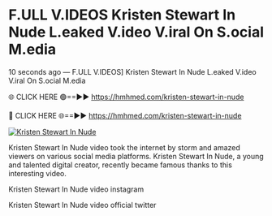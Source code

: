 # F.ULL V.IDEOS Kristen Stewart In Nude L.eaked V.ideo V.iral On S.ocial M.edia

10 seconds ago — F.ULL V.IDEOS] Kristen Stewart In Nude L.eaked V.ideo V.iral On S.ocial M.edia

🌐 CLICK HERE 🟢==►► https://hmhmed.com/kristen-stewart-in-nude

🔴 CLICK HERE 🌐==►► https://hmhmed.com/kristen-stewart-in-nude

[![Kristen Stewart In Nude](https://i.imgur.com/dJHk4Zq.gif)](https://hmhmed.com/kristen-stewart-in-nude)

Kristen Stewart In Nude video took the internet by storm and amazed viewers on various social media platforms. Kristen Stewart In Nude, a young and talented digital creator, recently became famous thanks to this interesting video.

Kristen Stewart In Nude video instagram

Kristen Stewart In Nude video official twitter